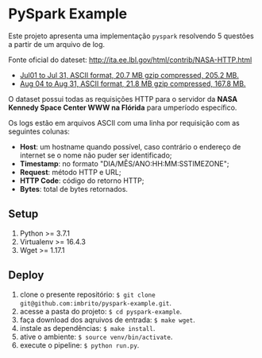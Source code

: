 # PySpark Example

Este projeto apresenta uma implementação `pyspark` resolvendo 5 questões a partir de um arquivo de log.

Fonte​ oficial​​ do​​ dateset: http://ita.ee.lbl.gov/html/contrib/NASA-HTTP.html

- [Jul​ 01​ to Jul​ 31,​ ASCII​ format,​ 20.7​ MB​ gzip compressed​, 205.2​ ​MB.](ftp://ita.ee.lbl.gov/traces/NASA_access_log_Jul95.gz)
- [Aug 04 to Aug 31, ASCII format, 21.8 MB gzip compressed, 167.8 MB.](ftp://ita.ee.lbl.gov/traces/NASA_access_log_Aug95.gz)


O dataset possui todas as requisições HTTP para o servidor da **NASA Kennedy Space​​ Center​ WWW​​ na​ Flórida​​** para​ um​​ período​​ específico.

Os​​ logs​ estão​​ em​​ arquivos​​ ASCII​ com​ uma​ linha​ por​ requisição​ com​ as​​ seguintes​​ colunas:

- **Host**: um hostname quando possível, caso contrário o endereço de internet se o nome não​ ​puder​ ​ser​ ​identificado;
- **Timestamp**:​ no​ formato​​ "DIA/MÊS/ANO:HH:MM:SS​ ​TIMEZONE";
- **Request​**: método HTTP e URL;
- **HTTP Code**: código​ ​do​ ​retorno​ ​HTTP;
- **Bytes**: total​ de​​ bytes​ retornados.

## Setup

1. Python >= 3.7.1
2. Virtualenv >= 16.4.3
3. Wget >= 1.17.1

## Deploy

1. clone o presente repositório: `$ git clone git@github.com:imbrito/pyspark-example.git`.
2. acesse a pasta do projeto: `$ cd pyspark-example`.
3. faça download dos aqruivos de entrada: `$ make wget`.
4. instale as dependências: `$ make install`.
5. ative o ambiente: `$ source venv/bin/activate`.
6. execute o pipeline: `$ python run.py`.
